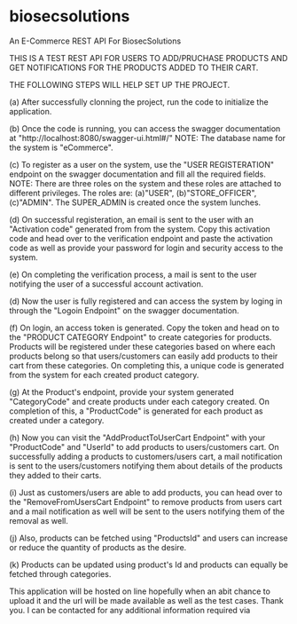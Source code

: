 # biosecsolutions
An E-Commerce REST API For BiosecSolutions

THIS IS A TEST REST API FOR USERS TO ADD/PRUCHASE PRODUCTS AND GET NOTIFICATIONS FOR THE PRODUCTS ADDED TO THEIR CART.

THE FOLLOWING STEPS WILL HELP SET UP THE PROJECT.

(a) After successfully clonning the project, run the code to initialize the application.

(b) Once the code is running, you can access the swagger documentation at "http://localhost:8080/swagger-ui.html#/"
    NOTE: The database name for the system is "eCommerce".

(c) To register as a user on the system, use the "USER REGISTERATION" endpoint on the swagger documentation and fill all the 
    required fields. NOTE: There are three roles on the system and these roles are attached to different privileges. The         roles are: (a)"USER", (b)"STORE_OFFICER", (c)"ADMIN". The SUPER_ADMIN is created once the system lunches.
    
(d) On successful registeration, an email is sent to the user with an "Activation code" generated from from the system.
    Copy this activation code and head over to the verification endpoint and paste the activation code as well as provide your
    password for login and security access to the system.
    
(e) On completing the verification process, a mail is sent to the user notifying the user of a successful account activation.

(d) Now the user is fully registered and can access the system by loging in through the "Logoin Endpoint" on the swagger documentation.

(f) On login, an access token is generated. Copy the token and head on to the "PRODUCT CATEGORY Endpoint" to create categories for products.
    Products will be registered under these categories based on where each products belong so that users/customers can easily add products to their cart from these categories.
    On completing this, a unique code is generated from the system for each created product category.
    
(g) At the Product's endpoint, provide your system generated "CategoryCode" and create products under each category created. On completion of 
    this, a "ProductCode" is generated for each product as created under a category.
    
(h) Now you can visit the "AddProductToUserCart Endpoint" with your "ProductCode" and "UserId"  to add products to               users/customers cart. 
    On successfully adding a products to customers/users cart, a mail notification is sent to the users/customers notifying     them about details of the products they added to their carts.
    
(i) Just as customers/users are able to add products, you can head over to the "RemoveFromUsersCart Endpoint" to remove         products from users cart and a mail notification as well will be sent to 
    the users notifying them of the removal as well.
    
(j) Also, products can be fetched using "ProductsId" and users can increase or reduce the quantity of products as the           desire.

(k) Products can be updated using product's Id and products can equally be fetched through categories.
    
   This application will be hosted on line hopefully when an abit chance to upload it and the url will be made available as    well as the test cases. Thank you.
   I can be contacted for any additional information required via
   
